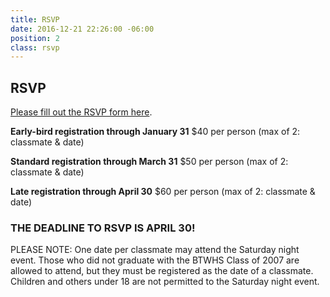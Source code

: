 ```yaml
---
title: RSVP
date: 2016-12-21 22:26:00 -06:00
position: 2
class: rsvp
---
```


## RSVP

[Please fill out the RSVP form here](https://docs.google.com/forms/d/e/1FAIpQLScq25zgb1W7tywR07IzCfnkXQijtyeBlukhd6kkKx23QqVJ0w/viewform).

**Early-bird registration through January 31**
$40 per person (max of 2: classmate & date)

**Standard registration through March 31**
$50 per person (max of 2: classmate & date)

**Late registration through April 30**
$60 per person (max of 2: classmate & date)


### THE DEADLINE TO RSVP IS APRIL 30!

PLEASE NOTE: One date per classmate may attend the Saturday night event. Those who did not graduate with the BTWHS Class of 2007 are allowed to attend, but they must be registered as the date of a classmate. Children and others under 18 are not permitted to the Saturday night event.